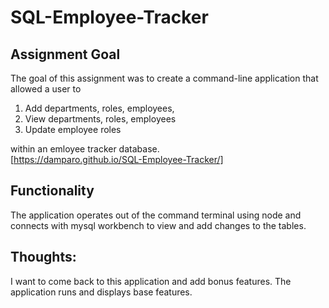# SQL-Employee-Tracker

## Assignment Goal

The goal of this assignment was to create a command-line application that allowed a user to 

1) Add departments, roles, employees, 
2) View departments, roles, employees
3) Update employee roles

within an emloyee tracker database.  
[https://damparo.github.io/SQL-Employee-Tracker/]

## Functionality

The application operates out of the command terminal using node and connects with mysql workbench to view and add changes to the tables.

## Thoughts:

I want to come back to this application and add bonus features.  The application runs and displays base features.

